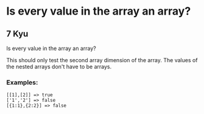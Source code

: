# Is every value in the array an array?
## 7 Kyu

Is every value in the array an array?

This should only test the second array dimension of the array. The values of the nested arrays don't have to be arrays.

### Examples:
```
[[1],[2]] => true
['1','2'] => false
[{1:1},{2:2}] => false
```
